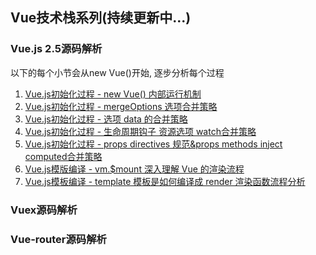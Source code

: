 ## Vue技术栈系列(持续更新中...)
###  Vue.js 2.5源码解析

以下的每个小节会从new Vue()开始, 逐步分析每个过程
1.  [Vue.js初始化过程 - new Vue() 内部运行机制](/article/vue/newVue()发生了什么.md)
2.  [Vue.js初始化过程 - mergeOptions 选项合并策略](/article/vue/mergeOptions.md)
3.  [Vue.js初始化过程 - 选项 data 的合并策略](/article/vue/选项data的合并策略.md)
4.  [Vue.js初始化过程 - 生命周期钩子 资源选项 watch合并策略](/article/vue/生命周期钩子函数资源选项合并策略.md)
4.  [Vue.js初始化过程 - props directives 规范&props methods inject computed合并策略](/article/vue/props,methods,inject,computed规范&合并策略.md)
5.  [Vue.js模版编译 - vm.$mount 深入理解 Vue 的渲染流程](/article/vue/mount.md)
7.  [Vue.js模板编译 - template 模板是如何编译成 render 渲染函数流程分析](/article/vue/compileToFunctions.md)

###  Vuex源码解析
###  Vue-router源码解析
